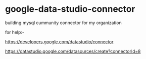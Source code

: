 # google-data-studio-connector

building mysql cummunity connector for my organization


for help:-

https://developers.google.com/datastudio/connector

https://datastudio.google.com/datasources/create?connectorId=8

